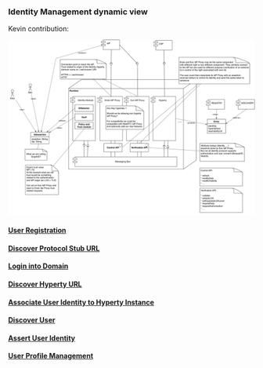 ### Identity Management dynamic view

Kevin contribution:

![Kevin proposal](identity-kevin.png)

#### [User Registration](user-registration.md)

#### [Discover Protocol Stub URL](discover-protostub-url.md)

#### [Login into Domain](domain-login.md)

#### [Discover Hyperty URL](discover-hyperty-url.md)

#### [Associate User Identity to Hyperty Instance](user-to-hyperty-binding.md)

#### [Discover User](discover-user.md)

#### [Assert User Identity](user-identity-assertion.md)

#### [User Profile Management](user-profile-management.md)

